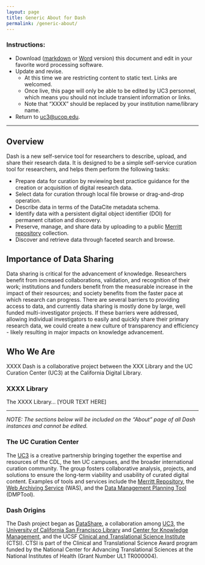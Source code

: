 ```yaml
---
layout: page
title: Generic About for Dash
permalink: /generic-about/
---
```


### Instructions:
* Download ([markdown](raw.githubusercontent.com/CDLUC3/dash/gh-pages/generic-about.md) or [Word](https://github.com/CDLUC3/dash/blob/gh-pages/docs/About.docx?raw=true) version) this document and edit in your favorite word processing software. 
* Update and revise. 
  * At this time we are restricting content to static text. Links are welcomed.
  * Once live, this page will only be able to be edited by UC3 personnel, which means you should not include transient information or links.
  * Note that “XXXX” should be replaced by your institution name/library name.
* Return to [uc3@ucop.edu](mailto:uc3@ucop.edu). 

***

## Overview 

Dash is a new self-service tool for researchers to describe, upload, and share their research data. It is designed to be a simple self-service curation tool for researchers, and helps them perform the following tasks:

* Prepare data for curation by reviewing best practice guidance for the creation or acquisition of digital research data.
* Select data for curation through local file browse or drag-and-drop operation.
* Describe data in terms of the DataCite metadata schema.
* Identify data with a persistent digital object identifier (DOI) for permanent citation and discovery.
* Preserve, manage, and share data by uploading to a public [Merritt repository](http://merritt.cdlib.org) collection.
* Discover and retrieve data through faceted search and browse.

## Importance of Data Sharing

Data sharing is critical for the advancement of knowledge. Researchers benefit from increased collaborations, validation, and recognition of their work; institutions and funders benefit from the measurable increase in the impact of their resources; and society benefits from the faster pace at which research can progress. There are several barriers to providing access to data, and currently data sharing is mostly done by large, well funded multi-investigator projects. If these barriers were addressed, allowing individual investigators to easily and quickly share their primary research data, we could create a new culture of transparency and efficiency - likely resulting in major impacts on knowledge advancement.

## Who We Are

XXXX Dash is a collaborative project between the XXX Library and the UC Curation Center (UC3) at the California Digital Library. 

### XXXX Library

The XXXX Library… [YOUR TEXT HERE] 

*** 

_NOTE: The sections below will be included on the “About” page of all Dash instances and cannot be edited._

### The UC Curation Center
The [UC3](http://cdlib.org/services/uc3) is a creative partnership bringing together the expertise and resources of the CDL, the ten UC campuses, and the broader international curation community. The group fosters collaborative analysis, projects, and solutions to ensure the long-term viability and usability of curated digital content. Examples of tools and services include the [Merritt Repository](http://merritt.cdlib.org), the [Web Archiving Service](http://was.cdlib.org/) (WAS), and the [Data Management Planning Tool](http://dmptool.org) (DMPTool).

### Dash Origins
The Dash project began as [DataShare](http://datashare.ucsf.edu), a collaboration among [UC3](http://www.cdlib.org/services/uc3), the [University of California San Francisco Library](http://www.library.ucsf.edu/) and [Center for Knowledge Management](http://www.library.ucsf.edu/about/ckm), and the UCSF [Clinical and Translational Science Institute](http://ctsi.ucsf.edu/) (CTSI). CTSI is part of the Clinical and Translational Science Award program funded by the National Center for Advancing Translational Sciences at the National Institutes of Health (Grant Number UL1 TR000004).
